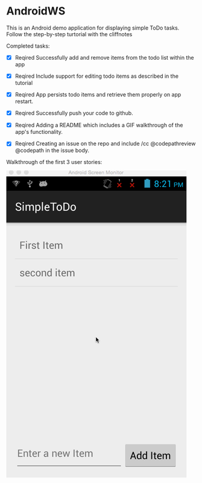 # AndroidWS
This is an Android demo application for displaying simple ToDo tasks. Follow the step-by-step turtorial with the cliffnotes


Completed tasks:

* [x] Reqired    Successfully add and remove items from the todo list within the app
* [x] Reqired    Include support for editing todo items as described in the tutorial
* [x] Reqired    App persists todo items and retrieve them properly on app restart.
* [x] Reqired    Successfully push your code to github.
* [x] Reqired    Adding a README which includes a GIF walkthrough of the app's functionality.
* [x] Reqired    Creating an issue on the repo and include /cc @codepathreview @codepath in the issue body.


Walkthrough of the first 3 user stories:

![Video Walkthrough](todo.gif)
